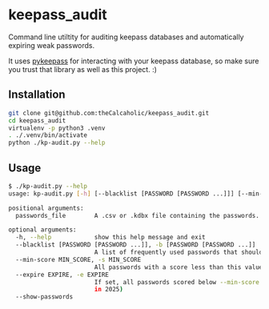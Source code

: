 # keepass_audit

Command line utiltity for auditing keepass databases and automatically expiring weak passwords.

It uses [pykeepass](https://github.com/libkeepass/pykeepass) for interacting with your keepass database,
so make sure you trust that library as well as this project. :)

## Installation

```sh
git clone git@github.com:theCalcaholic/keepass_audit.git
cd keepass_audit
virtualenv -p python3 .venv
. ./.venv/bin/activate
python ./kp-audit.py --help
```

## Usage

```sh
$ ./kp-audit.py --help
usage: kp-audit.py [-h] [--blacklist [PASSWORD [PASSWORD ...]]] [--min-score MIN_SCORE] [--expire EXPIRE] [--show-passwords] passwords_file

positional arguments:
  passwords_file        A .csv or .kdbx file containing the passwords.

optional arguments:
  -h, --help            show this help message and exit
  --blacklist [PASSWORD [PASSWORD ...]], -b [PASSWORD [PASSWORD ...]]
                        A list of frequently used passwords that should receive a harsh penalty in their scores
  --min-score MIN_SCORE, -s MIN_SCORE
                        All passwords with a score less than this value will be printed
  --expire EXPIRE, -e EXPIRE
                        If set, all passwords scored below --min-score will be expired at the given date or interval. Format: YYYY-MM-DD | Day Month Year (cron-like syntax, example: '*/7 * 2025' will expire on password every 7 days
                        in 2025)
  --show-passwords
```
